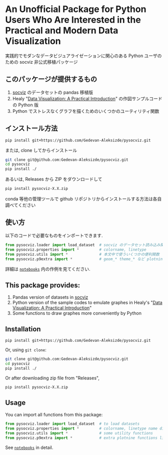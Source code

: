 # An Unofficial Package for Python Users Who Are Interested in the Practical and Modern Data Visualization

実践的でモダンなデータビジュアライゼーションに関心のある Python ユーザのための socviz 非公式移植パッケージ

## このパッケージが提供するもの

1. [socviz](https://github.com/kjhealy/socviz) のデータセットの pandas 移植版
2. Healy "[Data Visualization: A Practical Introduction](https://socviz.co/)" の作図サンプルコードの Python 版
3. Python でストレスなくグラフを描くためのいくつかのユーティリティ関数

## インストール方法

```shs
pip install git+https://github.com/Gedevan-Aleksizde/pysocviz.git
```

または, clone してからインストール

```sh
git clone git@github.com:Gedevan-Aleksizde/pysocviz.git
cd pysocviz
pip install ./
```

あるいは, Releases から ZIP をダウンロードして

```sh
pip install pysocviz-X.X.zip
```

conda 等他の管理ツールで github リポジトリからインストールする方法は各自調べてください

## 使い方

以下のコードで必要なものをインポートできます.

```python
from pysocviz.loader import load_dataset  # socviz のデータセット読み込み関数
from pysocviz.properties import *         # colorname, linetype
from pysocviz.utils import *              # 本文中で使ういくつかの便利関数
from pysocviz.p9extra import *            # geom_* theme_* など plotnine の関数として利用できるもの
```

詳細は [`notebooks`](notebooks) 内の作例を見てください.


## This package provides:

1. Pandas version of datasets in [socviz](https://github.com/kjhealy/socviz) 
2. Python version of the sample codes to emulate graphes in Healy's "[Data Visualization: A Practical Introduction](https://socviz.co/)"
3. Some functions to draw graphes more conveniently by Python

## Installation

```shs
pip install git+https://github.com/Gedevan-Aleksizde/pysocviz.git
```

Or, using `git clone`:

```sh
git clone git@github.com:Gedevan-Aleksizde/pysocviz.git
cd pysocviz
pip install ./
```

Or after downloading zip file from "Releases",

```sh
pip install pysocviz-X.X.zip
```

## Usage

You can import all functions from this package:

```python
from pysocviz.loader import load_dataset  # to load datasets
from pysocviz.properties import *         # colorname, linetype name dictionaries
from pysocviz.utils import *              # some utility functions
from pysocviz.p9extra import *            # extra plotnine functions like geom_* theme_*
```

See [`notebooks`](notebooks/) in detail.